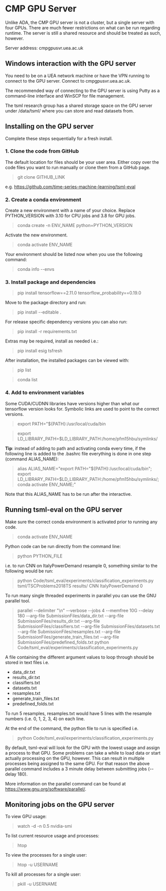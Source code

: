 # CMP GPU Server

Unlike ADA, the CMP GPU server is not a cluster, but a single server with four GPUs. There are much fewer restrictions on what can be run regarding runtime. The server is still a shared resource and should be treated as such, however.

Server address: cmpgpusvr.uea.ac.uk

## Windows interaction with the GPU server

You need to be on a UEA network machine or have the VPN running to connect to the GPU server. Connect to cmpgpusvr.uea.ac.uk.

The recommended way of connecting to the GPU server is using Putty as a command-line interface and WinSCP for file management.

The tsml research group has a shared storage space on the GPU server under /data/tsml/ where you can store and read datasets from.

## Installing on the GPU server

Complete these steps sequentially for a fresh install.

### 1. Clone the code from GitHub

The default location for files should be your user area. Either copy over the code files you want to run manually or clone them from a GitHub page.

> git clone GITHUB_LINK

e.g. https://github.com/time-series-machine-learning/tsml-eval

### 2. Create a conda environment

Create a new environment with a name of your choice. Replace PYTHON_VERSION with 3.10 for CPU jobs and 3.8 for GPU jobs.

> conda create -n ENV_NAME python=PYTHON_VERSION

Activate the new environment.

> conda activate ENV_NAME

Your environment should be listed now when you use the following command:

> conda info --envs

### 3. Install package and dependencies

> pip install tensorflow==2.11.0 tensorflow_probability==0.19.0

Move to the package directory and run:

> pip install --editable .

For release specific dependency versions you can also run:

> pip install -r requirements.txt

Extras may be required, install as needed i.e.:

> pip install esig tsfresh

After installation, the installed packages can be viewed with:

> pip list

> conda list

### 4. Add to environment variables

Some CUDA/CUDNN libraries have versions higher than what our tensorflow version looks for. Symbolic links are used to point to the correct versions.

> export PATH="${PATH}:/usr/local/cuda/bin

> export LD_LIBRARY_PATH=$LD_LIBRARY_PATH:/home/pfm15hbu/symlinks/

__Tip__: instead of adding to path and activating conda every time, if the following line is added to the .bashrc file everything is done in one step (command ALIAS_NAME):

>alias ALIAS_NAME="export PATH="${PATH}:/usr/local/cuda/bin"; export LD_LIBRARY_PATH=$LD_LIBRARY_PATH:/home/pfm15hbu/symlinks/; conda activate ENV_NAME;"

Note that this ALIAS_NAME has to be run after the interactive.

## Running tsml-eval on the GPU server

Make sure the correct conda environment is activated prior to running any code.

> conda activate ENV_NAME

Python code can be run directly from the command line:

> python PYTHON_FILE

i.e. to run CNN on ItalyPowerDemand resample 0, something similar to the following would be run:

> python Code/tsml_eval/experiments/classification_experiments.py tsml/TSCProblems2018TS results/ CNN ItalyPowerDemand 0

To run many single threaded experiments in parallel you can use the GNU parallel tool.

> parallel --delimiter "\n" --verbose --jobs 4 --memfree 10G --delay 180 --arg-file SubmissionFiles/data_dir.txt --arg-file SubmissionFiles/results_dir.txt --arg-file SubmissionFiles/classifiers.txt --arg-file SubmissionFiles/datasets.txt --arg-file SubmissionFiles/resamples.txt --arg-file SubmissionFiles/generate_train_files.txt --arg-file SubmissionFiles/predefined_folds.txt python Code/tsml_eval/experiments/classification_experiments.py

A file containing the different argument values to loop through should be stored in text files i.e.
- data_dir.txt
- results_dir.txt
- classifiers.txt
- datasets.txt
- resamples.txt
- generate_train_files.txt
- predefined_folds.txt

To run 5 resamples, resamples.txt would have 5 lines with the resample numbers (i.e. 0, 1, 2, 3, 4) on each line.

At the end of the command, the python file to run is specified i.e.
> python Code/tsml_eval/experiments/classification_experiments.py

By default, tsml-eval will look for the GPU with the lowest usage and assign a process to that GPU. Some problems can take a while to load data or start actually processing on the GPU, however. This can result in multiple processes being assigned to the same GPU. For that reason the above parallel command includes a 3 minute delay between submitting jobs (--delay 180).

More information on the parallel command can be found at https://www.gnu.org/software/parallel/.

## Monitoring jobs on the GPU server

To view GPU usage:

> watch -d -n 0.5 nvidia-smi

To list current resource usage and processes:

> htop

To view the processes for a single user:

> htop -u USERNAME

To kill all processes for a single user:

> pkill -u USERNAME
